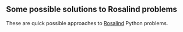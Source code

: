 ## Some possible solutions to Rosalind problems

These are quick possible approaches to [Rosalind](http://rosalind.info/)
Python problems.
